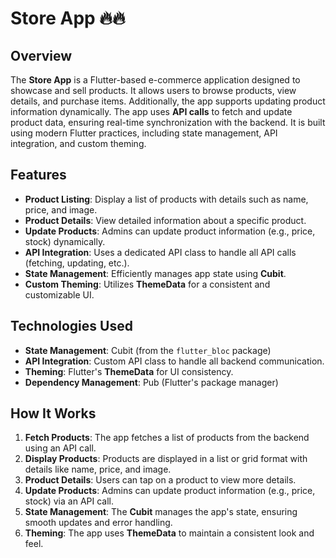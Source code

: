# Store App 🔥🔥

## Overview
The **Store App** is a Flutter-based e-commerce application designed to showcase and sell products. It allows users to browse products, view details, and purchase items. Additionally, the app supports updating product information dynamically. The app uses **API calls** to fetch and update product data, ensuring real-time synchronization with the backend. It is built using modern Flutter practices, including state management, API integration, and custom theming.

## Features
- **Product Listing**: Display a list of products with details such as name, price, and image.
- **Product Details**: View detailed information about a specific product.
- **Update Products**: Admins can update product information (e.g., price, stock) dynamically.
- **API Integration**: Uses a dedicated API class to handle all API calls (fetching, updating, etc.).
- **State Management**: Efficiently manages app state using **Cubit**.
- **Custom Theming**: Utilizes **ThemeData** for a consistent and customizable UI.

## Technologies Used
- **State Management**: Cubit (from the `flutter_bloc` package)
- **API Integration**: Custom API class to handle all backend communication.
- **Theming**: Flutter's **ThemeData** for UI consistency.
- **Dependency Management**: Pub (Flutter's package manager)

## How It Works
1. **Fetch Products**: The app fetches a list of products from the backend using an API call.
2. **Display Products**: Products are displayed in a list or grid format with details like name, price, and image.
3. **Product Details**: Users can tap on a product to view more details.
4. **Update Products**: Admins can update product information (e.g., price, stock) via an API call.
5. **State Management**: The **Cubit** manages the app's state, ensuring smooth updates and error handling.
6. **Theming**: The app uses **ThemeData** to maintain a consistent look and feel.

